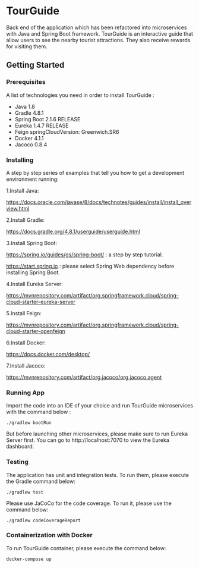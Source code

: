 # TourGuide
Back end of the application which has been refactored into microservices with Java and Spring Boot framework. TourGuide is an interactive guide that allow users to see the nearby tourist attractions. They also receive rewards for visiting them.

## Getting Started
### Prerequisites

A list of technologies you need in order to install TourGuide :

- Java 1.8
- Gradle 4.8.1
- Spring Boot 2.1.6 RELEASE
- Eureka 1.4.7 RELEASE
- Feign springCloudVersion: Greenwich.SR6
- Docker 4.1.1
- Jacoco 0.8.4

### Installing

A step by step series of examples that tell you how to get a development environment running:

1.Install Java:

https://docs.oracle.com/javase/8/docs/technotes/guides/install/install_overview.html

2.Install Gradle:

https://docs.gradle.org/4.8.1/userguide/userguide.html

3.Install Spring Boot:

https://spring.io/guides/gs/spring-boot/ : a step by step tutorial.

https://start.spring.io : please select Spring Web dependency before installing Spring Boot.

4.Install Eureka Server:

https://mvnrepository.com/artifact/org.springframework.cloud/spring-cloud-starter-eureka-server

5.Install Feign:

https://mvnrepository.com/artifact/org.springframework.cloud/spring-cloud-starter-openfeign

6.Install Docker:

https://docs.docker.com/desktop/

7.Install Jacoco:

https://mvnrepository.com/artifact/org.jacoco/org.jacoco.agent


### Running App

Import the code into an IDE of your choice and run TourGuide microservices with the command below :

   `./gradlew bootRun`
  
But before launching other microservices, please make sure to run Eureka Server first.
You can go to http://localhost:7070 to view the Eureka dashboard.


### Testing

The application has unit and integration tests. To run them, please execute the Gradle command below:

`./gradlew test`

Please use JaCoCo for the code coverage. To run it, please use the command below:

`./gradlew codeCoverageReport`

### Containerization with Docker

To run TourGuide container, please execute the command below:

`docker-compose up`